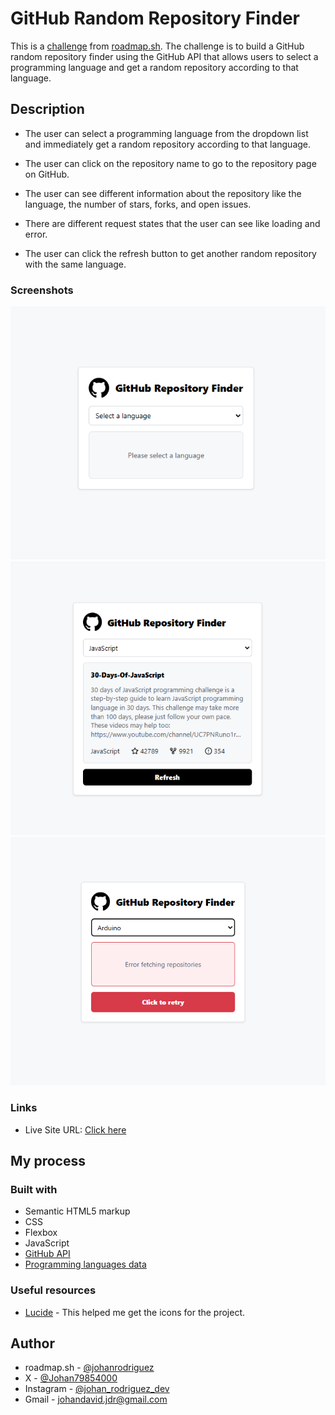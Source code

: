# GitHub Random Repository Finder

This is a [challenge](https://roadmap.sh/projects/github-random-repo) from [roadmap.sh](https://roadmap.sh/). The challenge is to build a GitHub random repository finder using the GitHub API that allows users to select a programming language and get a random repository according to that language.

## Description

- The user can select a programming language from the dropdown list and immediately get a random repository according to that language.

- The user can click on the repository name to go to the repository page on GitHub.

- The user can see different information about the repository like the language, the number of stars, forks, and open issues.

- There are different request states that the user can see like loading and error.

- The user can click the refresh button to get another random repository with the same language.

### Screenshots

![GitHub Repository Finder](./assets/screenshots/Screenshot%202024-09-23%20110903.png)
![GitHub Repository Finder (Fulfilled state)](./assets/screenshots/Screenshot%202024-09-23%20111106.png)
![GitHub Repository Finder (Error state)](./assets/screenshots/Screenshot%202024-09-23%20111130.png)

### Links

- Live Site URL: [Click here](https://jdrodriguez2707.github.io/github-random-repository-finder/)

## My process

### Built with

- Semantic HTML5 markup
- CSS
- Flexbox
- JavaScript
- [GitHub API](https://docs.github.com/en/rest/search/search?apiVersion=2022-11-28#search-repositories)
- [Programming languages data](https://raw.githubusercontent.com/kamranahmedse/githunt/master/src/components/filters/language-filter/languages.json)

### Useful resources

- [Lucide](https://lucide.dev/icons/) - This helped me get the icons for the project.

## Author

- roadmap.sh - [@johanrodriguez](https://roadmap.sh/u/johanrodriguez)
- X - [@Johan79854000](https://twitter.com/Johan79854000)
- Instagram - [@johan_rodriguez_dev](https://www.instagram.com/johan_rodriguez_dev/)
- Gmail - [johandavid.jdr@gmail.com](mailto:johandavid.jdr@gmail.com)
